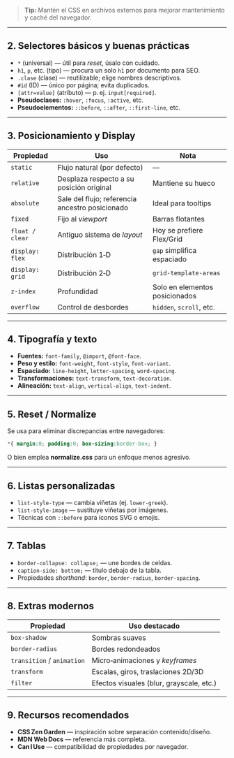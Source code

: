 > **Tip:** Mantén el CSS en archivos externos para mejorar mantenimiento y caché del navegador.

---

## 2. Selectores básicos y buenas prácticas
- `*` (universal) — útil para *reset*, úsalo con cuidado.  
- `h1`, `p`, etc. (tipo) — procura un solo `h1` por documento para SEO.  
- `.clase` (clase) — reutilizable; elige nombres descriptivos.  
- `#id` (ID) — único por página; evita duplicados.  
- `[attr=value]` (atributo) — p. ej. `input[required]`.  
- **Pseudoclases:** `:hover`, `:focus`, `:active`, etc.  
- **Pseudoelementos:** `::before`, `::after`, `::first-line`, etc.  

---

## 3. Posicionamiento y Display
| Propiedad | Uso | Nota |
| --------- | --- | ---- |
| `static` | Flujo natural (por defecto) | — |
| `relative` | Desplaza respecto a su posición original | Mantiene su hueco |
| `absolute` | Sale del flujo; referencia ancestro posicionado | Ideal para tooltips |
| `fixed` | Fijo al *viewport* | Barras flotantes |
| `float / clear` | Antiguo sistema de _layout_ | Hoy se prefiere Flex/Grid |
| `display: flex` | Distribución 1‑D | `gap` simplifica espaciado |
| `display: grid` | Distribución 2‑D | `grid-template-areas` |
| `z-index` | Profundidad | Solo en elementos posicionados |
| `overflow` | Control de desbordes | `hidden`, `scroll`, etc. |

---

## 4. Tipografía y texto
- **Fuentes:** `font-family`, `@import`, `@font-face`.  
- **Peso y estilo:** `font-weight`, `font-style`, `font-variant`.  
- **Espaciado:** `line-height`, `letter-spacing`, `word-spacing`.  
- **Transformaciones:** `text-transform`, `text-decoration`.  
- **Alineación:** `text-align`, `vertical-align`, `text-indent`.  

---

## 5. Reset / Normalize
Se usa para eliminar discrepancias entre navegadores:

```css
*{ margin:0; padding:0; box-sizing:border-box; }
```

O bien emplea **normalize.css** para un enfoque menos agresivo.

---

## 6. Listas personalizadas
- `list-style-type` — cambia viñetas (ej. `lower-greek`).  
- `list-style-image` — sustituye viñetas por imágenes.  
- Técnicas con `::before` para iconos SVG o emojis.

---

## 7. Tablas
- `border-collapse: collapse;` — une bordes de celdas.  
- `caption-side: bottom;` — título debajo de la tabla.  
- Propiedades *shorthand*: `border`, `border-radius`, `border-spacing`.

---

## 8. Extras modernos
| Propiedad | Uso destacado |
| --------- | ------------- |
| `box-shadow` | Sombras suaves |
| `border-radius` | Bordes redondeados |
| `transition` / `animation` | Micro‑animaciones y _keyframes_ |
| `transform` | Escalas, giros, traslaciones 2D/3D |
| `filter` | Efectos visuales (blur, grayscale, etc.) |

---

## 9. Recursos recomendados
- **CSS Zen Garden** — inspiración sobre separación contenido/diseño.  
- **MDN Web Docs** — referencia más completa.  
- **Can I Use** — compatibilidad de propiedades por navegador.  